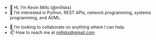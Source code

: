 - 👋 Hi, I’m Kevin Mills (@millsks)
- 👀 I’m interested in Python, REST APIs, network programming, systems programming, and AI/ML.
<!---🌱 I’m currently working on my Masters in Computer Science at the University of South Dakota.-->
- 💞️ I’m looking to collaborate on anything where I can help.
- 📫 How to reach me at millsks@gmail.com

<!---
millsks/millsks is a ✨ special ✨ repository because its `README.md` (this file) appears on your GitHub profile.
You can click the Preview link to take a look at your changes.
--->
